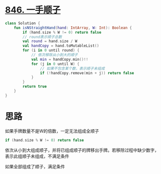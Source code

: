 # [846. 一手顺子](https://leetcode-cn.com/problems/hand-of-straights/)

```kotlin
class Solution {
    fun isNStraightHand(hand: IntArray, W: Int): Boolean {
        if (hand.size % W != 0) return false
        // round表示顺子总数
        val round = hand.size / W
        val handCopy = hand.toMutableList()
        for (i in 0 until round) {
            // 依次移除从小到大的顺子
            val min = handCopy.min()!!
            for (j in 0 until W) {
                // 如果不包含某个数，表示顺子未组成
                if (!handCopy.remove(min + j)) return false
            }
        }
        return true
    }
}
```

# 思路

如果手牌数量不是W的倍数，一定无法组成全顺子

```kotlin
if (hand.size % W != 0) return false
```

依次从小到大组成顺子，并将已组成顺子的牌移出手牌。若移除过程中缺少数字，表示此组顺子未组成，不满足条件

如果全部组成了顺子，满足条件